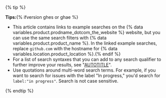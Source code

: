 {% tip %}

**Tips:**{% ifversion ghes or ghae %}
- This article contains links to example searches on the {% data variables.product.prodname_dotcom_the_website %} website, but you can use the same search filters with {% data variables.product.product_name %}. In the linked example searches, replace `github.com` with the hostname for {% data variables.location.product_location %}.{% endif %}
- For a list of search syntaxes that you can add to any search qualifier to further improve your results, see "[AUTOTITLE](/search-github/getting-started-with-searching-on-github/understanding-the-search-syntax)".
- Use quotations around multi-word search terms. For example, if you want to search for issues with the label "In progress," you'd search for `label:"in progress"`. Search is not case sensitive.

{% endtip %}
